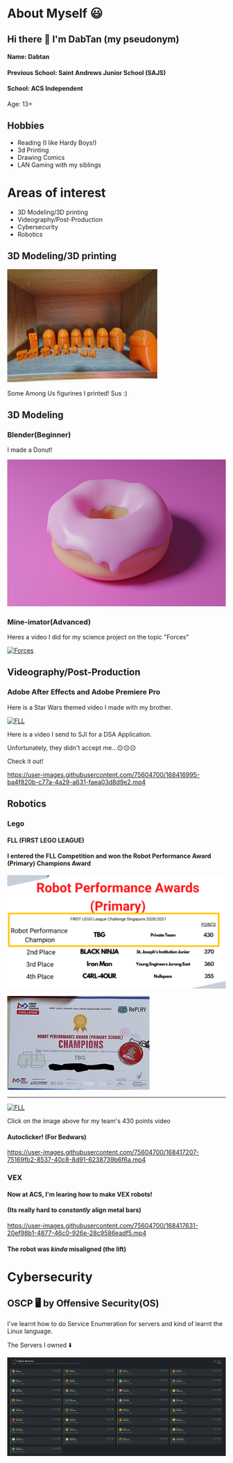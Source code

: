 # About Myself 😃

## Hi there 👋 I'm DabTan (my pseudonym)
#### Name: Dabtan

#### Previous School: Saint Andrews Junior School (SAJS)
#### School: ACS Independent

Age: 13+
## Hobbies
+ Reading (I like Hardy Boys!)
+ 3d Printing 
+ Drawing Comics
+ LAN Gaming with my siblings


# Areas of interest
- 3D Modeling/3D printing
- Videography/Post-Production
- Cybersecurity
- Robotics
## 3D Modeling/3D printing

![alt text](https://github.com/DabTan/DabTan/blob/main/20210516_203102.jpg?raw=true)

Some Among Us figurines I printed! Sus :) 



## 3D Modeling
### Blender(Beginner)
I made a Donut!

<img src="https://github.com/DabTan/DabTan/blob/main/Donut.jpg" alt="donut" style="width:600px;height:337.5px;">




### Mine-imator(Advanced)
Heres a video I did for my science project on the topic "Forces"

[![Forces](https://img.youtube.com/vi/pFBS_1_SPIc/0.jpg)](https://www.youtube.com/watch?v=pFBS_1_SPIc)

## Videography/Post-Production

### Adobe After Effects and Adobe Premiere Pro

Here is a Star Wars themed video I made with my brother.

[![FLL](https://img.youtube.com/vi/pI78ZRNl38k/0.jpg)](https://www.youtube.com/watch?v=pI78ZRNl38k)

Here is a video I send to SJI for a DSA Application.
<p>Unfortunately, they didn't accept me...😔😔😔 </p>
<p>Check it out!</p>



https://user-images.githubusercontent.com/75604700/168416995-ba4f820b-c77a-4a29-a631-faea03d8d9e2.mp4



## Robotics
### Lego
#### FLL (FIRST LEGO LEAGUE)
#### I entered the FLL Competition and won the Robot Performance Award (Primary) Champions Award

![alt text](https://github.com/DabTan/DabTan/blob/main/fll%20rp.png?raw=true)


![alt text](https://github.com/DabTan/DabTan/blob/main/FLL%20certificate.jpg?raw=true)



----------------------------------------------------------------------------------

[![FLL](https://img.youtube.com/vi/yDPS4rQXsOk/0.jpg)](https://www.youtube.com/watch?v=yDPS4rQXsOk)


Click on the image above for my team's 430 points video


#### Autoclicker! (For Bedwars)


https://user-images.githubusercontent.com/75604700/168417207-75169fb2-8537-40c8-8d91-6238739b6f6a.mp4

### VEX
#### Now at ACS, I'm learing how to make VEX robots!
#### (Its really hard to _constantly_ align metal bars)


https://user-images.githubusercontent.com/75604700/168417631-20ef98b1-4877-46c0-926e-28c9586eadf5.mp4

#### The robot was _kinda_ misaligned (the lift) 
# Cybersecurity

## __OSCP__ 🖥️ by Offensive Security(OS)


I've learnt how to do Service Enumeration for servers
and kind of learnt the Linux language.


The Servers I owned ⬇️


![alt text](https://github.com/DabTan/DabTan/blob/main/HTB%20servers.png?raw=true)


